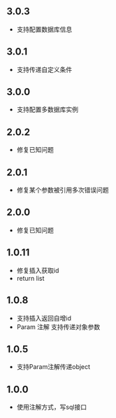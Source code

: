 ## 3.0.3
- 支持配置数据库信息

## 3.0.1
- 支持传递自定义条件

## 3.0.0
- 支持配置多数据库实例

## 2.0.2
- 修复已知问题

## 2.0.1
- 修复某个参数被引用多次错误问题

## 2.0.0
- 修复已知问题

## 1.0.11
- 修复插入获取id
- return list

## 1.0.8 
- 支持插入返回自增id
- Param 注解 支持传递对象参数

## 1.0.5
- 支持Param注解传递object

## 1.0.0
- 使用注解方式，写sql接口
